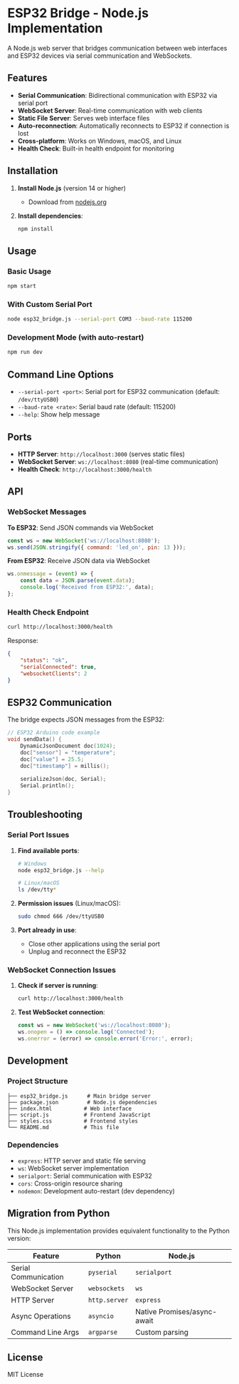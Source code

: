 # ESP32 Bridge - Node.js Implementation

A Node.js web server that bridges communication between web interfaces and ESP32 devices via serial communication and WebSockets.

## Features

- **Serial Communication**: Bidirectional communication with ESP32 via serial port
- **WebSocket Server**: Real-time communication with web clients
- **Static File Server**: Serves web interface files
- **Auto-reconnection**: Automatically reconnects to ESP32 if connection is lost
- **Cross-platform**: Works on Windows, macOS, and Linux
- **Health Check**: Built-in health endpoint for monitoring

## Installation

1. **Install Node.js** (version 14 or higher)
   - Download from [nodejs.org](https://nodejs.org/)

2. **Install dependencies**:
   ```bash
   npm install
   ```

## Usage

### Basic Usage
```bash
npm start
```

### With Custom Serial Port
```bash
node esp32_bridge.js --serial-port COM3 --baud-rate 115200
```

### Development Mode (with auto-restart)
```bash
npm run dev
```

## Command Line Options

- `--serial-port <port>`: Serial port for ESP32 communication (default: `/dev/ttyUSB0`)
- `--baud-rate <rate>`: Serial baud rate (default: 115200)
- `--help`: Show help message

## Ports

- **HTTP Server**: `http://localhost:3000` (serves static files)
- **WebSocket Server**: `ws://localhost:8080` (real-time communication)
- **Health Check**: `http://localhost:3000/health`

## API

### WebSocket Messages

**To ESP32**: Send JSON commands via WebSocket
```javascript
const ws = new WebSocket('ws://localhost:8080');
ws.send(JSON.stringify({ command: 'led_on', pin: 13 }));
```

**From ESP32**: Receive JSON data via WebSocket
```javascript
ws.onmessage = (event) => {
    const data = JSON.parse(event.data);
    console.log('Received from ESP32:', data);
};
```

### Health Check Endpoint

```bash
curl http://localhost:3000/health
```

Response:
```json
{
    "status": "ok",
    "serialConnected": true,
    "websocketClients": 2
}
```

## ESP32 Communication

The bridge expects JSON messages from the ESP32:

```cpp
// ESP32 Arduino code example
void sendData() {
    DynamicJsonDocument doc(1024);
    doc["sensor"] = "temperature";
    doc["value"] = 25.5;
    doc["timestamp"] = millis();
    
    serializeJson(doc, Serial);
    Serial.println();
}
```

## Troubleshooting

### Serial Port Issues

1. **Find available ports**:
   ```bash
   # Windows
   node esp32_bridge.js --help
   
   # Linux/macOS
   ls /dev/tty*
   ```

2. **Permission issues** (Linux/macOS):
   ```bash
   sudo chmod 666 /dev/ttyUSB0
   ```

3. **Port already in use**:
   - Close other applications using the serial port
   - Unplug and reconnect the ESP32

### WebSocket Connection Issues

1. **Check if server is running**:
   ```bash
   curl http://localhost:3000/health
   ```

2. **Test WebSocket connection**:
   ```javascript
   const ws = new WebSocket('ws://localhost:8080');
   ws.onopen = () => console.log('Connected');
   ws.onerror = (error) => console.error('Error:', error);
   ```

## Development

### Project Structure
```
├── esp32_bridge.js      # Main bridge server
├── package.json         # Node.js dependencies
├── index.html          # Web interface
├── script.js           # Frontend JavaScript
├── styles.css          # Frontend styles
└── README.md           # This file
```

### Dependencies
- `express`: HTTP server and static file serving
- `ws`: WebSocket server implementation
- `serialport`: Serial communication with ESP32
- `cors`: Cross-origin resource sharing
- `nodemon`: Development auto-restart (dev dependency)

## Migration from Python

This Node.js implementation provides equivalent functionality to the Python version:

| Feature | Python | Node.js |
|---------|--------|---------|
| Serial Communication | `pyserial` | `serialport` |
| WebSocket Server | `websockets` | `ws` |
| HTTP Server | `http.server` | `express` |
| Async Operations | `asyncio` | Native Promises/async-await |
| Command Line Args | `argparse` | Custom parsing |

## License

MIT License
